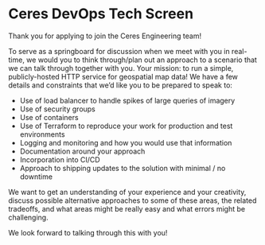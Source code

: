 # Ceres DevOps Tech Screen

Thank you for applying to join the Ceres Engineering team!

To serve as a springboard for discussion when we meet with you in real-time, we would you to think through/plan out an approach to a scenario that we can talk through together with you. Your mission: to run a simple, publicly-hosted HTTP service for geospatial map data! We have a few details and constraints that we’d like you to be prepared to speak to:

* Use of load balancer to handle spikes of large queries of imagery
* Use of security groups
* Use of containers
* Use of Terraform to reproduce your work for production and test environments
* Logging and monitoring and how you would use that information
* Documentation around your approach
* Incorporation into CI/CD
* Approach to shipping updates to the solution with minimal / no downtime

We want to get an understanding of your experience and your creativity, discuss possible alternative approaches to some of these areas, the related tradeoffs, and what areas might be really easy and what errors might be challenging.

We look forward to talking through this with you!
